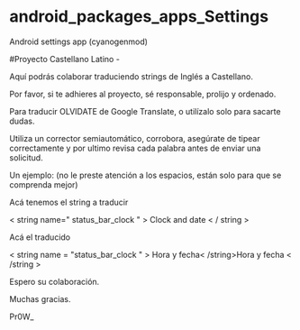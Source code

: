 android_packages_apps_Settings
==============================

Android settings app (cyanogenmod)

#Proyecto Castellano Latino - 

Aquí podrás colaborar traduciendo strings de Inglés a Castellano.

Por favor, si te adhieres al proyecto, sé responsable, prolijo y ordenado.

Para traducir OLVIDATE de Google Translate, o utilízalo solo para sacarte dudas.

Utiliza un corrector semiautomático, corrobora, asegúrate de tipear correctamente y por ultimo revisa cada palabra antes de enviar una solicitud.

Un ejemplo: (no le preste atención a los espacios, están solo para que se comprenda mejor)

Acá tenemos el string a traducir

< string name=" status_bar_clock " > Clock and date < / string >

Acá el traducido

< string name = "status_bar_clock " > Hora y fecha< /string><string name="status_bar_clock">Hora y fecha < /string >


Espero su colaboración.

Muchas gracias.


Pr0W_
